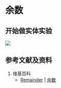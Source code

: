 # 余数

## 开始做实体实验

![](/images/数轴/除法和求余运算/余数/1a1.jpg)

## 参考文献及资料

1. 维基百科
	- [Remainder](https://en.wikipedia.org/wiki/Remainder) | [余数](https://zh.wikipedia.org/wiki/余数) 




